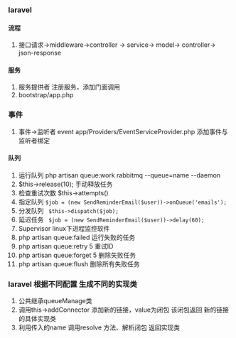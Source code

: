 ### laravel

#### 流程
  1. 接口请求->middleware->controller -> service-> model-> controller-> json-response
#### 服务
  1. 服务提供者 注册服务，添加门面调用
  2.  bootstrap/app.php 

### 事件
  1. 事件->监听者 event   app/Providers/EventServiceProvider.php 添加事件与监听者绑定
#### 队列
  1. 运行队列 php artisan queue:work rabbitmq --queue=name --daemon
  2. $this->release(10); 手动释放任务
  3. 检查重试次数 $this->attempts()
  4. 指定队列  `$job = (new SendReminderEmail($user))->onQueue('emails');`
  5. 分发队列  ` $this->dispatch($job);`
  6. 延迟任务  ` $job = (new SendReminderEmail($user))->delay(60);`
  7. Supervisor linux下进程监控软件
  8. php artisan queue:failed 运行失败的任务
  9. php artisan queue:retry 5 重试ID
  10. php artisan queue:forget 5 删除失败任务
  11. php artisan queue:flush 删除所有失败任务


### laravel 根据不同配置 生成不同的实现类
  1. 公共继承queueManage类 
  2. 调用this->addConnector 添加新的链接，value为闭包 该闭包返回 新的链接的具体实现类
  3. 利用传入的name 调用resolve 方法、解析闭包  返回实现类